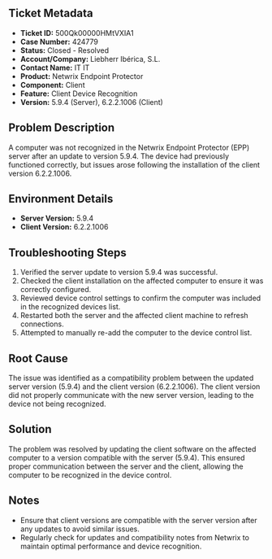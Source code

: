 ## Ticket Metadata
- **Ticket ID:** 500Qk00000HMtVXIA1
- **Case Number:** 424779
- **Status:** Closed - Resolved
- **Account/Company:** Liebherr Ibérica, S.L.
- **Contact Name:** IT IT
- **Product:** Netwrix Endpoint Protector
- **Component:** Client
- **Feature:** Client Device Recognition
- **Version:** 5.9.4 (Server), 6.2.2.1006 (Client)

## Problem Description
A computer was not recognized in the Netwrix Endpoint Protector (EPP) server after an update to version 5.9.4. The device had previously functioned correctly, but issues arose following the installation of the client version 6.2.2.1006.

## Environment Details
- **Server Version:** 5.9.4
- **Client Version:** 6.2.2.1006

## Troubleshooting Steps
1. Verified the server update to version 5.9.4 was successful.
2. Checked the client installation on the affected computer to ensure it was correctly configured.
3. Reviewed device control settings to confirm the computer was included in the recognized devices list.
4. Restarted both the server and the affected client machine to refresh connections.
5. Attempted to manually re-add the computer to the device control list.

## Root Cause
The issue was identified as a compatibility problem between the updated server version (5.9.4) and the client version (6.2.2.1006). The client version did not properly communicate with the new server version, leading to the device not being recognized.

## Solution
The problem was resolved by updating the client software on the affected computer to a version compatible with the server (5.9.4). This ensured proper communication between the server and the client, allowing the computer to be recognized in the device control.

## Notes
- Ensure that client versions are compatible with the server version after any updates to avoid similar issues.
- Regularly check for updates and compatibility notes from Netwrix to maintain optimal performance and device recognition.